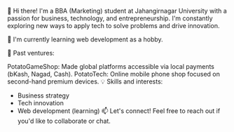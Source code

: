 👋 Hi there! I'm a BBA (Marketing) student at Jahangirnagar University with a passion for business, technology, and entrepreneurship. I'm constantly exploring new ways to apply tech to solve problems and drive innovation.

🌱 I'm currently learning web development as a hobby.

🚀 Past ventures:

PotatoGameShop: Made global platforms accessible via local payments (bKash, Nagad, Cash).
PotatoTech: Online mobile phone shop focused on second-hand premium devices.
💡 Skills and interests:

* Business strategy
* Tech innovation
* Web development (learning)
📫 Let's connect! Feel free to reach out if you'd like to collaborate or chat.
